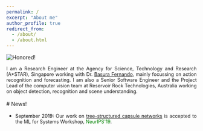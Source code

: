 ```yaml
---
permalink: /
excerpt: "About me"
author_profile: true
redirect_from: 
  - /about/
  - /about.html
---
```


![Honored!](vinojjayasundara.github.io/images/cover.jpg)

<div style="text-align: justify"><span style="font-size:0.9em;"> I am a Research Engineer at the Agency for Science, Technology and Research (A*STAR), Singapore working with Dr. <a href = "https://scholar.google.com/citations?user=GyvseMkAAAAJ&hl=en&oi=ao">Basura Fernando</a>, mainly focussing on action recognition and forecasting. I am also a Senior Software Engineer and the Project Lead of the computer vision team at Reservoir Rock Technologies, Australia working on object detection, recognition and scene understanding.</span></div>

</br>
# News!

* <div style="text-align: justify"><span style="font-size:0.9em;"> <span style="color:black">September 2019:</span> Our work on <a href = "https://arxiv.org/pdf/1910.12306.pdf">tree-structured capsule networks</a> is accepted to the ML for Systems Workshop,<span style="color:green"> NeurIPS'19</span>.</span></div>

